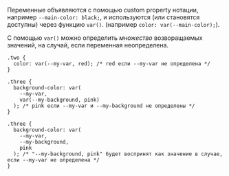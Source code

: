 Переменные объявляются с помощью custom property нотации, например `--main-color: black;`, и используются (или становятся доступны) через функцию `var()`. (например `color: var(--main-color);`).

С помощью `var()` можно определить _множество_ возворащаемых значений, на случай, если переменная неопределена.
```
.two {
  color: var(--my-var, red); /* red если --my-var не определена */
}

.three {
  background-color: var(
    --my-var,
    var(--my-background, pink)
  ); /* pink если --my-var и --my-background не определены */
}

.three {
  background-color: var(
    --my-var,
    --my-background,
    pink
  ); /* "--my-background, pink" будет воспринят как значение в случае, если --my-var не определена */
}
```
